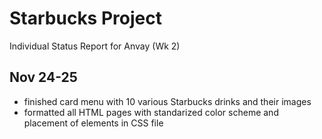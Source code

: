 # Starbucks Project
Individual Status Report for Anvay (Wk 2)

## Nov 24-25
- finished card menu with 10 various Starbucks drinks and their images
- formatted all HTML pages with standarized color scheme and placement of elements in CSS file


